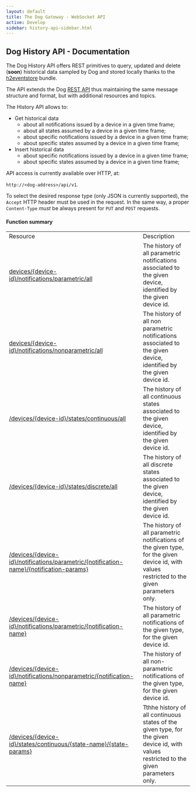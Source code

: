 ```yaml
---
layout: default
title: The Dog Gateway - WebSocket API
active: Develop
sidebar: history-api-sidebar.html
---
```

## <a id="start"></a>Dog History API - Documentation ##

The Dog History API offers REST primitives to query, updated and delete (**soon**) historical data  sampled by Dog and stored locally thanks to the [h2eventstore](https://github.com/dog-gateway/h2-eventstore) bundle.

The API extends the Dog [REST API](rest-api.html) thus maintaining the same message structure and format, but with additional resources and topics.

The History API allows to:

*  Get historical data
	*  about all notifications issued by a device in a given time frame;
	*  about all states assumed by a device in a given time frame;
	*  about specific notifications issued by a device in a given time frame;
	*  about specific states assumed by a device in a given time frame;
*  Insert historical data
	*  about specific notifications issued by a device in a given time frame;
	*  about specific states assumed by a device in a given time frame;
	
API access is currently available over HTTP, at:

  `http://<dog-address>/api/v1`. 

To select the desired response type (only JSON is currently supported), the `Accept` HTTP header must be used in the request.
In the same way, a proper `Content-Type` *must* be always present for `PUT` and `POST` requests.

#### Function summary ####


|||
|:----|:----|
|Resource | Description |
|[devices/{device-id}/notifications/parametric/all](#allParametric) | The history of all parametric notifications associated to the given device, identified by the given device id. |
|[devices/{device-id}/notifications/nonparametric/all](#allNonParametric) | The history of all non parametric notifications associated to the given device, identified by the given device id. |
|[/devices/{device-id}/states/continuous/all](#allContinuousStates) | The history of all continuous states associated to the given device, identified by the given device id. |
|[/devices/{device-id}/states/discrete/all](#allDiscreteStates) | The history of all discrete states associated to the given device, identified by the given device id.|
|[/devices/{device-id}/notifications/parametric/{notification-name}/{notification-params}](#specificParametricNotificationsWithParams) | The history of all parametric notifications of the given type, for the given device id, with values restricted to the given parameters only. |
|[/devices/{device-id}/notifications/parametric/{notification-name}](#specificParametricNotifications) | The history of all parametric notifications of the given type, for the given device id. |
|[/devices/{device-id}/notifications/nonparametric/{notification-name}](#specificNonParametricNotifications) | The history of all non-parametric notifications of the given type, for the given device id. |
|[/devices/{device-id}/states/continuous/{state-name}/{state-params}](#specificContinuousStatesWithParams) | Tthhe history of all continuous states of the given type, for the given device id, with values restricted to the given parameters only. |